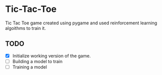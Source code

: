# Tic-Tac-Toe
Tic Tac Toe game created using pygame and used reinforcement learning algoithms to train it.

## TODO

 - [x] Initialize working version of the game.
 - [ ] Building a model to train
 - [ ] Training a model